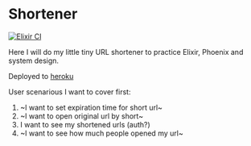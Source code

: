 # Shortener

[![Elixir CI](https://github.com/sashashakun/shortener/actions/workflows/default.yml/badge.svg)](https://github.com/sashashakun/shortener/actions/workflows/default.yml)

Here I will do my little tiny URL shortener to practice Elixir, Phoenix and system design.

Deployed to [heroku](https://my-tiny-shortener.herokuapp.com/)

User scenarious I want to cover first:

1. ~I want to set expiration time for short url~
1. ~I want to open original url by short~
1. I want to see my shortened urls (auth?)
1. ~I want to see how much people opened my url~
